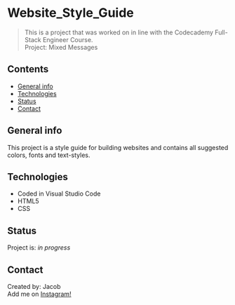 # Website_Style_Guide
> This is a project that was worked on in line with the Codecademy Full-Stack Engineer Course.  <br/>
> Project: Mixed Messages  

## Contents
* [General info](#general-info)
* [Technologies](#technologies)
* [Status](#status)
* [Contact](#contact)

## General info
This project is a style guide for building websites and contains all suggested colors, fonts and text-styles.

## Technologies
* Coded in Visual Studio Code
* HTML5
* CSS

## Status
Project is: _in progress_

## Contact
Created by: Jacob  <br/>
Add me on [Instagram!](https://www.instagram.com/jacobtinston_04/)  <br/>